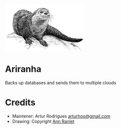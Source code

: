 <img alt="ariranha" src="ariranha.jpg" />

# Ariranha

Backs up databases and sends them to multiple clouds

# Credits

* Maintener: Artur Rodrigues <arturhoo@gmail.com>
* Drawing: Copyright [Ann Ranlet](http://annran.blogspot.com.br/2010/07/river-otter.html)

